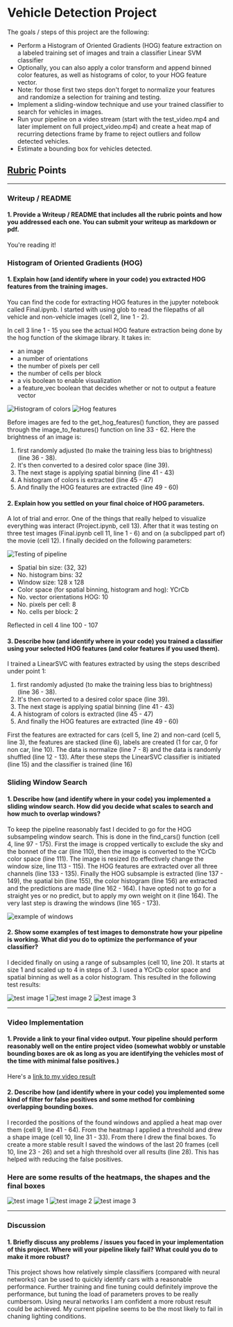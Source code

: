 # Vehicle Detection Project

The goals / steps of this project are the following:

* Perform a Histogram of Oriented Gradients (HOG) feature extraction on a labeled training set of images and train a classifier Linear SVM classifier
* Optionally, you can also apply a color transform and append binned color features, as well as histograms of color, to your HOG feature vector.
* Note: for those first two steps don't forget to normalize your features and randomize a selection for training and testing.
* Implement a sliding-window technique and use your trained classifier to search for vehicles in images.
* Run your pipeline on a video stream (start with the test_video.mp4 and later implement on full project_video.mp4) and create a heat map of recurring detections frame by frame to reject outliers and follow detected vehicles.
* Estimate a bounding box for vehicles detected.

## [Rubric](https://review.udacity.com/#!/rubrics/513/view) Points

---
### Writeup / README

#### 1. Provide a Writeup / README that includes all the rubric points and how you addressed each one.  You can submit your writeup as markdown or pdf.

You're reading it!

### Histogram of Oriented Gradients (HOG)

#### 1. Explain how (and identify where in your code) you extracted HOG features from the training images.

You can find the code for extracting HOG features in the jupyter notebook called Final.ipynb. I started with using glob to read the filepaths of all vehicle and non-vehicle images (cell 2, line 1 - 2).

In cell 3 line 1 - 15 you see the actual HOG feature extraction being done by the hog function of the skimage library. It takes in:

* an image
* a number of orientations
* the number of pixels per cell
* the number of cells per block
* a vis boolean to enable visualization
* a feature_vec boolean that decides whether or not to output a feature vector

![Histogram of colors](output_images/histogram.png)
![Hog features](output_images/hog.png)

Before images are fed to the get_hog_features() function, they are passed through the image_to_features() function on line 33 - 62. Here the brightness of an image is:

1. first randomly adjusted (to make the training less bias to brightness) (line 36 - 38).
2. It's then converted to a desired color space (line 39).
3. The next stage is applying spatial binning (line 41 - 43)
4. A histogram of colors is extracted (line 45 - 47)
5. And finally the HOG features are extracted (line 49 - 60)

#### 2. Explain how you settled on your final choice of HOG parameters.

A lot of trial and error. One of the things that really helped to visualize everything was interact (Project.ipynb, cell 13). After that it was testing on three test images (Final.ipynb cell 11, line 1 - 6) and on (a subclipped part of) the movie (cell 12). I finally decided on the following parameters:

![Testing of pipeline](output_images/pipeline.png)

* Spatial bin size: (32, 32)
* No. histogram bins: 32
* Window size: 128 x 128
* Color space (for spatial binning, histogram and hog): YCrCb
* No. vector orientations HOG: 10
* No. pixels per cell: 8
* No. cells per block: 2

Reflected in cell 4 line 100 - 107

#### 3. Describe how (and identify where in your code) you trained a classifier using your selected HOG features (and color features if you used them).

I trained a LinearSVC with features extracted by using the steps described under point 1:

1. first randomly adjusted (to make the training less bias to brightness) (line 36 - 38).
2. It's then converted to a desired color space (line 39).
3. The next stage is applying spatial binning (line 41 - 43)
4. A histogram of colors is extracted (line 45 - 47)
5. And finally the HOG features are extracted (line 49 - 60)

First the features are extracted for cars (cell 5, line 2) and non-card (cell 5, line 3), the features are stacked (line 6), labels are created (1 for car, 0 for non car, line 10). The data is normalize (line 7 - 8) and the data is randomly shuffled (line 12 - 13). After these steps the LinearSVC classifier is initiated (line 15) and the classifier is trained (line 16)

### Sliding Window Search

#### 1. Describe how (and identify where in your code) you implemented a sliding window search.  How did you decide what scales to search and how much to overlap windows?

To keep the pipeline reasonably fast I decided to go for the HOG subsampeling window search. This is done in the find_cars() function (cell 4, line 97 - 175). First the image is cropped vertically to exclude the sky and the bonnet of the car (line 110), then the image is converted to the YCrCb color space (line 111). The image is resized (to effectively change the window size, line 113 - 115). The HOG features are extracted over all three channels (line 133 - 135). Finally the HOG subsample is extracted (line 137 - 149), the spatial bin (line 155), the color histogram (line 156) are extracted and the predictions are made (line 162 - 164). I have opted not to go for a straight yes or no predict, but to apply my own weight on it (line 164). The very last step is drawing the windows (line 165 - 173).

![example of windows](output_images/scaled_windows.png)

#### 2. Show some examples of test images to demonstrate how your pipeline is working.  What did you do to optimize the performance of your classifier?

I decided finally on using a range of subsamples (cell 10, line 20). It starts at size 1 and scaled up to 4 in steps of .3. I used a YCrCb color space and spatial binning as well as a color histogram. This resulted in the following test results:

![test image 1](output_images/test_1.png)
![test image 2](output_images/test_2.png)
![test image 3](output_images/test_3.png)

---

### Video Implementation

#### 1. Provide a link to your final video output.  Your pipeline should perform reasonably well on the entire project video (somewhat wobbly or unstable bounding boxes are ok as long as you are identifying the vehicles most of the time with minimal false positives.)
Here's a [link to my video result](./out_project_video.mp4)


#### 2. Describe how (and identify where in your code) you implemented some kind of filter for false positives and some method for combining overlapping bounding boxes.

I recorded the positions of the found windows and applied a heat map over them (cell 9, line 41 - 64). From the heatmap I applied a threshold and drew a shape image (cell 10, line 31 - 33). From there I drew the final boxes. To create a more stable result I saved the windows of the last 20 frames (cell 10, line 23 - 26) and set a high threshold over all results (line 28). This has helped with reducing the false positives.

### Here are some results of the heatmaps, the shapes and the final boxes

![test image 1](output_images/test_1.png)
![test image 2](output_images/test_2.png)
![test image 3](output_images/test_3.png)

---

### Discussion

#### 1. Briefly discuss any problems / issues you faced in your implementation of this project.  Where will your pipeline likely fail?  What could you do to make it more robust?

This project shows how relatively simple classifiers (compared with neural networks) can be used to quickly identify cars with a reasonable performance. Further training and fine tuning could definitely improve the performance, but tuning the load of parameters proves to be really cumbersom. Using neural networks I am confident a more robust result could be achieved. My current pipeline seems to be the most likely to fail in chaning lighting conditions.
